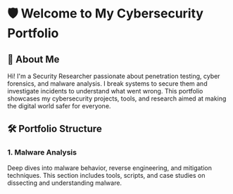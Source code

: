 # 🛡️ Welcome to My Cybersecurity Portfolio

## 🔐 About Me

Hi! I'm a Security Researcher passionate about penetration testing, cyber forensics, and malware analysis. I break systems to secure them and investigate incidents to understand what went wrong. This portfolio showcases my cybersecurity projects, tools, and research aimed at making the digital world safer for everyone.

## 🛠️ Portfolio Structure

### 1. Malware Analysis
Deep dives into malware behavior, reverse engineering, and mitigation techniques. This section includes tools, scripts, and case studies on dissecting and understanding malware.



